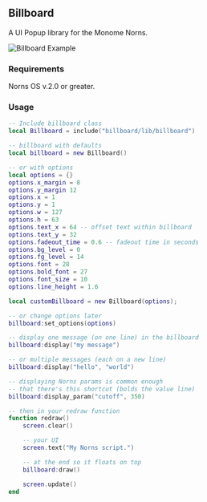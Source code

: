 ## Billboard

A UI Popup library for the Monome Norns.

![Billboard Example](https://github.com/nathankoch/billboard/blob/master/example.png)

### Requirements

Norns OS v.2.0 or greater.

### Usage

```lua
-- Include billboard class
local Billboard = include("billboard/lib/billboard")

-- billboard with defaults
local billboard = new Billboard()

-- or with options
local options = {}
options.x_margin = 8
options.y_margin 12
options.x = 1
options.y = 1
options.w = 127
options.h = 63
options.text_x = 64 -- offset text within billboard
options.text_y = 32
options.fadeout_time = 0.6 -- fadeout time in seconds
options.bg_level = 0
options.fg_level = 14
options.font = 28
options.bold_font = 27
options.font_size = 10
options.line_height = 1.6

local customBillboard = new Billboard(options);

-- or change options later
billboard:set_options(options)

-- display one message (on one line) in the billboard
billboard:display("my message")

-- or multiple messages (each on a new line)
billboard:display("hello", "world")

-- displaying Norns params is common enough
-- that there's this shortcut (bolds the value line)
billboard:display_param("cutoff", 350)

-- then in your redraw function
function redraw()
    screen.clear()

    -- your UI
    screen.text("My Norns script.")

    -- at the end so it floats on top
    billboard:draw()

    screen.update()
end
```
